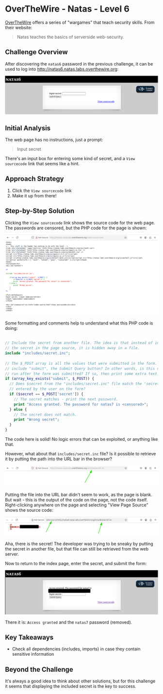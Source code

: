 # OverTheWire - Natas - Level 6

[OverTheWire](https://overthewire.org) offers a series of "wargames" that teach
security skills. From their website:

> Natas teaches the basics of serverside web-security.

## Challenge Overview

After discovering the `natas6` password in the previous challenge, it can be
used to log into http://natas6.natas.labs.overthewire.org:

![The main page](images/level_06/00_main_page.png)

## Initial Analysis

The web page has no instructions, just a prompt:

> Input secret

There's an input box for entering some kind of secret, and a `View sourcecode`
link that seems like a hint.

## Approach Strategy

1. Click the `View sourcecode` link
1. Make it up from there!

## Step-by-Step Solution

Clicking the `View sourcecode` link shows the source code for the web page. The
passwords are censored, but the PHP code for the page is shown:

![Page Source Code](images/level_06/01_source_code.png)

Some formatting and comments help to understand what this PHP code is doing:

```php

// Include the secret from another file. The idea is that instead of including
// the secret in the page source, it is hidden away in a file.
include "includes/secret.inc";

// The $_POST array is all the values that were submitted in the form. Does it
// include "submit", the Submit Query button? In other words, is this code being
// run after the form was submitted? If so, then print some extra text.
if (array_key_exists("submit", $_POST)) {
  // Does $secret from the "includes/secret.inc" file match the 'secret' value
  // entered by the user on the form?
  if ($secret == $_POST['secret']) {
    // The secret matches - print the next password.
    print "Access granted. The password for natas7 is <censored>";
  } else {
    // The secret does not match.
    print "Wrong secret";
  }
}
```

The code here is solid! No logic errors that can be exploited, or anything like
that.

However, what about that `includes/secret.inc` file? Is it possible to retrieve
it by putting the path into the URL bar in the browser?

![A Blank Secret](images/level_06/02_secret_blank.png)

Putting the file into the URL bar didn't seem to work, as the page is blank. But
wait - this is the output of the code on the page, not the code itself. Right-clicking anywhere on the page and selecting "View Page Source" shows the
source code:

![The Secret](images/level_06/03_secret.png)

Aha, there is the secret! The developer was trying to be sneaky by putting the
secret in another file, but that file can still be retrieved from the web
server.

Now to return to the index page, enter the secret, and submit the form:

![The Password](images/level_06/04_password.png)

There it is: `Access granted` and the `natas7` password (removed).

## Key Takeaways

- Check all dependencies (includes, imports) in case they contain sensitive
  information

## Beyond the Challenge

It's always a good idea to think about other solutions, but for this challenge
it seems that displaying the included secret is the key to success.
